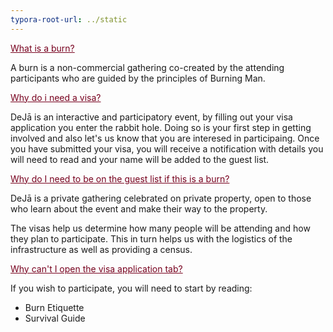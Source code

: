 ```yaml
---
typora-root-url: ../static
---
```


<span style="color:#77011e;"><u>What is a burn?</u></span>

A burn is a non-commercial gathering co-created by the attending participants who are guided by the principles of Burning Man. 

<span style="color:#77011e;"><u>Why do i need a visa?</u></span>

DeJā is an interactive and participatory event, by filling out your visa application you enter the rabbit hole. Doing so is your first step in getting involved and also let's us know that you are interesed in participaing.   Once you have submitted your visa, you will receive a notification with details you will need to read and your name will be added to the guest list. 

<span style="color:#77011e;"><u>Why do I need to be on the guest list if this is a burn?</u></span>

DeJā is a private gathering celebrated on private property, open to those who learn about the event and make their way to the property.  

The visas help us determine how many people will be attending and how they plan to participate. This in turn helps us with the logistics of the infrastructure as well as providing a census. 

<span style="color:#77011e;"><u>Why can't I open the visa application tab?</u></span>

If you wish to participate, you will need to start by reading:

- Burn Etiquette
- Survival Guide

